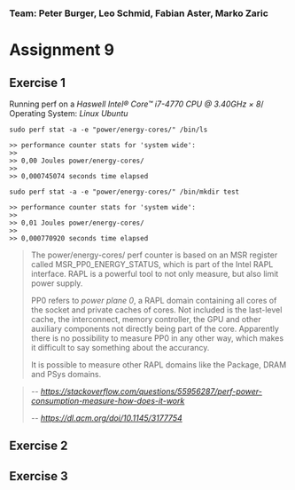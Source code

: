 ### Team: Peter Burger, Leo Schmid, Fabian Aster, Marko Zaric
# Assignment 9

## Exercise 1

Running perf on a *Haswell Intel® Core™ i7-4770 CPU @ 3.40GHz × 8*/ Operating System: *Linux Ubuntu*


    sudo perf stat -a -e "power/energy-cores/" /bin/ls

    >> performance counter stats for 'system wide':
    >>
    >> 0,00 Joules power/energy-cores/
    >>
    >> 0,000745074 seconds time elapsed

    sudo perf stat -a -e "power/energy-cores/" /bin/mkdir test

    >> performance counter stats for 'system wide':
    >>
    >> 0,01 Joules power/energy-cores/
    >>
    >> 0,000770920 seconds time elapsed

> The power/energy-cores/ perf counter is based on an MSR register called MSR_PP0_ENERGY_STATUS, which is part of the Intel RAPL interface. RAPL is a powerful tool to not only measure, but also limit power supply.
>
> PP0 refers to *power plane 0*, a RAPL domain containing all cores of the socket and private caches of cores. Not included is the last-level cache, the interconnect, memory controller, the GPU and other auxiliary components not directly being part of the core. Apparently there is no possibility to measure PP0 in any other way, which makes it difficult to say something about the accurancy.
>
> It is possible to measure other RAPL domains like the Package, DRAM and PSys domains.

> -- <cite>https://stackoverflow.com/questions/55956287/perf-power-consumption-measure-how-does-it-work</cite>
>
> -- <cite>https://dl.acm.org/doi/10.1145/3177754</cite>

## Exercise 2



## Exercise 3